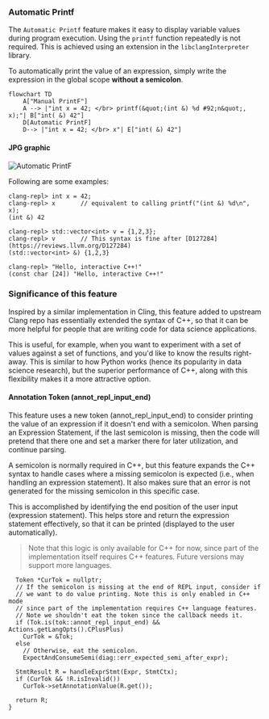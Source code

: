 ### Automatic Printf
The `Automatic Printf` feature makes it easy to display variable values during 
program execution. Using the `printf` function repeatedly is not required. 
This is achieved using an extension in the `libclangInterpreter` library.

To automatically print the value of an expression, simply write the expression 
in the global scope **without a semicolon**.

```mermaid
flowchart TD
    A["Manual PrintF"]
    A --> |"int x = 42; </br> printf(&quot;(int &) %d #92;n&quot;, x);"| B["int( &) 42"]
    D[Automatic PrintF]
    D--> |"int x = 42; </br> x"| E["int( &) 42"]
```    

#### JPG graphic

![Automatic PrintF](https://github.com/QuillPusher/drafts/blob/main/img_PrintF.png)

Following are some examples:

```
clang-repl> int x = 42;
clang-repl> x       // equivalent to calling printf("(int &) %d\n", x);
(int &) 42

clang-repl> std::vector<int> v = {1,2,3};
clang-repl> v       // This syntax is fine after [D127284](https://reviews.llvm.org/D127284)
(std::vector<int> &) {1,2,3}

clang-repl> "Hello, interactive C++!"
(const char [24]) "Hello, interactive C++!"
```

### Significance of this feature
Inspired by a similar implementation in Cling, this feature added to upstream 
Clang repo has essentially extended the syntax of C++, so that it can be 
more helpful for people that are writing code for data science applications.
 
This is useful, for example, when you want to experiment with a set of values 
against a set of functions, and you'd like to know the results right-away. 
This is similar to how Python works (hence its popularity in data science 
research), but the superior performance of C++, along with this flexibility 
makes it a more attractive option.

#### Annotation Token (annot_repl_input_end)
This feature uses a new token (annot_repl_input_end) to consider printing the 
value of an expression if it doesn't end with a semicolon. When parsing an 
Expression Statement, if the last semicolon is missing, then the code will 
pretend that there one and set a marker there for later utilization, and 
continue parsing.

A semicolon is normally required in C++, but this feature expands the C++ 
syntax to handle cases where a missing semicolon is expected (i.e., when 
handling an expression statement). It also makes sure that an error is not 
generated for the missing semicolon in this specific case. 

This is accomplished by identifying the end position of the user input 
(expression statement). This helps store and return the expression statement 
effectively, so that it can be printed (displayed to the user automatically).

> Note that this logic is only available for C++ for now, since part of the 
implementation itself requires C++ features. Future versions may support more 
languages.

```
  Token *CurTok = nullptr;
  // If the semicolon is missing at the end of REPL input, consider if
  // we want to do value printing. Note this is only enabled in C++ mode
  // since part of the implementation requires C++ language features.
  // Note we shouldn't eat the token since the callback needs it.
  if (Tok.is(tok::annot_repl_input_end) && Actions.getLangOpts().CPlusPlus)
    CurTok = &Tok;
  else
    // Otherwise, eat the semicolon.
    ExpectAndConsumeSemi(diag::err_expected_semi_after_expr);

  StmtResult R = handleExprStmt(Expr, StmtCtx);
  if (CurTok && !R.isInvalid())
    CurTok->setAnnotationValue(R.get());

  return R;
}
```
